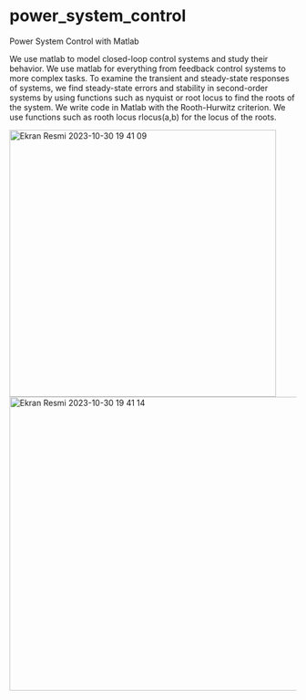 # power_system_control
Power System Control with Matlab

We use matlab to model closed-loop control systems and study their behavior. We use matlab for everything from feedback control systems to more complex tasks. To examine the transient and steady-state responses of systems, we find steady-state errors and stability in second-order systems by using functions such as nyquist or root locus to find the roots of the system. We write code in Matlab with the Rooth-Hurwitz criterion. We use functions such as rooth locus rlocus(a,b) for the locus of the roots.

<img width="468" alt="Ekran Resmi 2023-10-30 19 41 09" src="https://github.com/sensoyyasin/power_system_control/assets/73845925/210555a6-57bd-4a66-9818-73ca40b2d195">
<img width="515" alt="Ekran Resmi 2023-10-30 19 41 14" src="https://github.com/sensoyyasin/power_system_control/assets/73845925/5b11cab0-cef2-467a-96e5-67a71eae290c">
